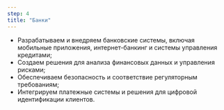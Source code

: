 ```yaml
---
step: 4
title: "Банки"
---
```


- Разрабатываем и внедряем банковские системы, включая мобильные приложения, интернет-банкинг и системы управления кредитами;  
- Создаем решения для анализа финансовых данных и управления рисками;  
- Обеспечиваем безопасность и соответствие регуляторным требованиям;  
- Интегрируем платежные системы и решения для цифровой идентификации клиентов.  
